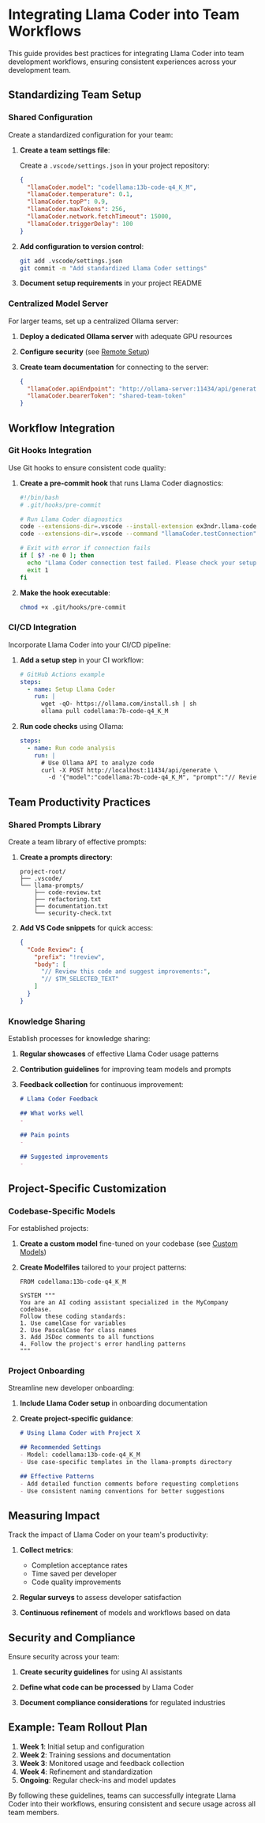 # Integrating Llama Coder into Team Workflows

This guide provides best practices for integrating Llama Coder into team development workflows, ensuring consistent experiences across your development team.

## Standardizing Team Setup

### Shared Configuration

Create a standardized configuration for your team:

1. **Create a team settings file**:
   
   Create a `.vscode/settings.json` in your project repository:
   
   ```json
   {
     "llamaCoder.model": "codellama:13b-code-q4_K_M",
     "llamaCoder.temperature": 0.1,
     "llamaCoder.topP": 0.9,
     "llamaCoder.maxTokens": 256,
     "llamaCoder.network.fetchTimeout": 15000,
     "llamaCoder.triggerDelay": 100
   }
   ```

2. **Add configuration to version control**:
   
   ```bash
   git add .vscode/settings.json
   git commit -m "Add standardized Llama Coder settings"
   ```

3. **Document setup requirements** in your project README

### Centralized Model Server

For larger teams, set up a centralized Ollama server:

1. **Deploy a dedicated Ollama server** with adequate GPU resources

2. **Configure security** (see [Remote Setup](../remote-setup.md))

3. **Create team documentation** for connecting to the server:
   
   ```json
   {
     "llamaCoder.apiEndpoint": "http://ollama-server:11434/api/generate",
     "llamaCoder.bearerToken": "shared-team-token"
   }
   ```

## Workflow Integration

### Git Hooks Integration

Use Git hooks to ensure consistent code quality:

1. **Create a pre-commit hook** that runs Llama Coder diagnostics:

   ```bash
   #!/bin/bash
   # .git/hooks/pre-commit
   
   # Run Llama Coder diagnostics
   code --extensions-dir=.vscode --install-extension ex3ndr.llama-coder
   code --extensions-dir=.vscode --command "llamaCoder.testConnection"
   
   # Exit with error if connection fails
   if [ $? -ne 0 ]; then
     echo "Llama Coder connection test failed. Please check your setup."
     exit 1
   fi
   ```

2. **Make the hook executable**:
   
   ```bash
   chmod +x .git/hooks/pre-commit
   ```

### CI/CD Integration

Incorporate Llama Coder into your CI/CD pipeline:

1. **Add a setup step** in your CI workflow:
   
   ```yaml
   # GitHub Actions example
   steps:
     - name: Setup Llama Coder
       run: |
         wget -qO- https://ollama.com/install.sh | sh
         ollama pull codellama:7b-code-q4_K_M
   ```

2. **Run code checks** using Ollama:
   
   ```yaml
   steps:
     - name: Run code analysis
       run: |
         # Use Ollama API to analyze code
         curl -X POST http://localhost:11434/api/generate \
           -d '{"model":"codellama:7b-code-q4_K_M", "prompt":"// Review this code:\n'"$(cat src/main.js)"'"}'
   ```

## Team Productivity Practices

### Shared Prompts Library

Create a team library of effective prompts:

1. **Create a prompts directory**:
   
   ```
   project-root/
   ├── .vscode/
   └── llama-prompts/
       ├── code-review.txt
       ├── refactoring.txt
       ├── documentation.txt
       └── security-check.txt
   ```

2. **Add VS Code snippets** for quick access:
   
   ```json
   {
     "Code Review": {
       "prefix": "!review",
       "body": [
         "// Review this code and suggest improvements:",
         "// $TM_SELECTED_TEXT"
       ]
     }
   }
   ```

### Knowledge Sharing

Establish processes for knowledge sharing:

1. **Regular showcases** of effective Llama Coder usage patterns

2. **Contribution guidelines** for improving team models and prompts

3. **Feedback collection** for continuous improvement:
   
   ```markdown
   # Llama Coder Feedback

   ## What works well
   - 
   
   ## Pain points
   - 
   
   ## Suggested improvements
   - 
   ```

## Project-Specific Customization

### Codebase-Specific Models

For established projects:

1. **Create a custom model** fine-tuned on your codebase (see [Custom Models](../advanced/custom-models.md))

2. **Create Modelfiles** tailored to your project patterns:
   
   ```
   FROM codellama:13b-code-q4_K_M
   
   SYSTEM """
   You are an AI coding assistant specialized in the MyCompany codebase.
   Follow these coding standards:
   1. Use camelCase for variables
   2. Use PascalCase for class names
   3. Add JSDoc comments to all functions
   4. Follow the project's error handling patterns
   """
   ```

### Project Onboarding

Streamline new developer onboarding:

1. **Include Llama Coder setup** in onboarding documentation

2. **Create project-specific guidance**:
   
   ```markdown
   # Using Llama Coder with Project X

   ## Recommended Settings
   - Model: codellama:13b-code-q4_K_M
   - Use case-specific templates in the llama-prompts directory
   
   ## Effective Patterns
   - Add detailed function comments before requesting completions
   - Use consistent naming conventions for better suggestions
   ```

## Measuring Impact

Track the impact of Llama Coder on your team's productivity:

1. **Collect metrics**:
   - Completion acceptance rates
   - Time saved per developer
   - Code quality improvements

2. **Regular surveys** to assess developer satisfaction

3. **Continuous refinement** of models and workflows based on data

## Security and Compliance

Ensure security across your team:

1. **Create security guidelines** for using AI assistants

2. **Define what code can be processed** by Llama Coder

3. **Document compliance considerations** for regulated industries

## Example: Team Rollout Plan

1. **Week 1**: Initial setup and configuration
2. **Week 2**: Training sessions and documentation
3. **Week 3**: Monitored usage and feedback collection
4. **Week 4**: Refinement and standardization
5. **Ongoing**: Regular check-ins and model updates

By following these guidelines, teams can successfully integrate Llama Coder into their workflows, ensuring consistent and secure usage across all team members.
